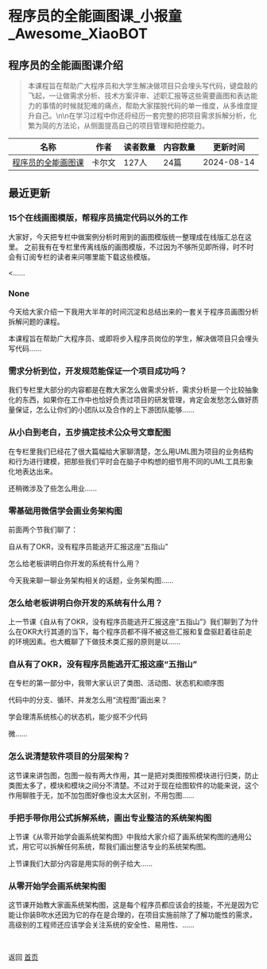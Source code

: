# 程序员的全能画图课_小报童_Awesome_XiaoBOT

## 程序员的全能画图课介绍
> 本课程旨在帮助广大程序员和大学生解决做项目只会埋头写代码，键盘敲的飞起，一让做需求分析、技术方案评审、述职汇报等这些需要画图和表达能力的事情的时候就犯难的痛点，帮助大家摆脱代码的单一维度，从多维度提升自己。\n\n在学习过程中你还将经历一套完整的把项目需求拆解分析，化繁为简的方法论，从侧面提高自己的项目管理和把控能力。  
  


|名称|作者|读者数量|内容数量|更新时间|
|---|---|---|---|---|
|[程序员的全能画图课](https://xiaobot.net/p/dev_img?refer=0b133df9-27dc-423b-8101-639049001c13)|卡尔文|127人|24篇|2024-08-14|

## 最近更新
### 15个在线画图模版，帮程序员搞定代码以外的工作

大家好，今天把专栏中做案例分析时用到的画图模版统一整理成在线版汇总在这里。
之前我有在专栏里传离线版的画图模版，不过因为不够所见即所得，时不时会有订阅专栏的读者来问哪里能下载这些模版。

<......

### None

今天给大家介绍一下我用大半年的时间沉淀和总结出来的一套关于程序员画图分析拆解问题的课程。

本课程旨在帮助广大程序员、或即将步入程序员岗位的学生，解决做项目只会埋头写代码......

### 需求分析到位，开发规范能保证一个项目成功吗？

我们专栏里大部分的内容都是在教大家怎么做需求分析，需求分析是一个比较抽象化的东西，如果你在工作中也恰好负责过项目的研发管理，肯定会发愁怎么做好质量保证，怎么让你们的小团队以及合作的上下游团队能够......

### 从小白到老白，五步搞定技术公众号文章配图

在专栏里我们已经花了很大篇幅给大家聊清楚，怎么用UML图为项目的业务结构和行为进行建模，把那些我们平时会在脑子中构想的细节用不同的UML工具形象化地表达出来。

还稍微涉及了些怎么用业......

### 零基础用微信学会画业务架构图

前面两个节我们聊了：

自从有了OKR，没有程序员能逃开汇报这座“五指山”

怎么给老板讲明白你开发的系统有什么用？

今天我来聊一聊业务架构相关的话题，业务架构图......

### 怎么给老板讲明白你开发的系统有什么用？

上一节课《自从有了OKR，没有程序员能逃开汇报这座“五指山”》我们聊到了为什么在OKR大行其道的当下，每个程序员都不得不被这些汇报和复盘驱赶着往前走的环境因素。也大概聊了下做技术类汇报的原则是以......

### 自从有了OKR，没有程序员能逃开汇报这座“五指山”

在专栏的第一部分中，我带大家认识了类图、活动图、状态机和顺序图

代码中的分支、循环、并发怎么用“流程图”画出来？

学会理清系统核心的状态机，能少抠不少代码

微......

### 怎么说清楚软件项目的分层架构？

这节课来讲包图，包图一般有两大作用，其一是把对类图按照模块进行归类，防止类图太多了，模块和模块之间分不清楚。不过对于现在绘图软件的功能来说，这个作用聊胜于无，加不加包图好像也没太大区别，不用包图......

### 手把手带你用公式拆解系统，画出专业整洁的系统架构图

上节课《从零开始学会画系统架构图》中我给大家介绍了画系统架构图的通用公式，用它可以拆解任何系统，帮我们画出整洁专业的系统架构图。

上节课我们大部分内容是用实际的例子给大......

### 从零开始学会画系统架构图

这节课开始教大家画系统架构图，这是每个程序员都应该会的技能，不光是因为它能让你装B吹水还因为它的存在是合理的，在项目实施前除了了解功能性的需求，高级别的工程师还应该学会关注系统的安全性、易用性、......


<a href="https://github.com/Reno9527/awesome-xiaobot" style="color: white; text-decoration: none;">awesome-xiaobot</a>

返回 [首页](../README.md)
